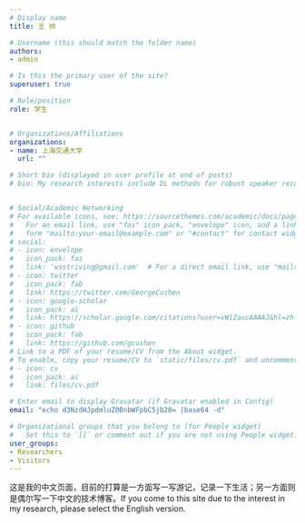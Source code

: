 ```yaml
---
# Display name
title: 王 帅

# Username (this should match the folder name)
authors:
- admin

# Is this the primary user of the site?
superuser: true

# Role/position
role: 学生


# Organizations/Affiliations
organizations:
- name: 上海交通大学
  url: ""

# Short bio (displayed in user profile at end of posts)
# bio: My research interests include DL methods for robust speaker recognition


# Social/Academic Networking
# For available icons, see: https://sourcethemes.com/academic/docs/page-builder/#icons
#   For an email link, use "fas" icon pack, "envelope" icon, and a link in the
#   form "mailto:your-email@example.com" or "#contact" for contact widget.
# social:
# - icon: envelope
#   icon_pack: fas
#   link: 'wsstriving@gmail.com'  # For a direct email link, use "mailto:test@example.org".
# - icon: twitter
#   icon_pack: fab
#   link: https://twitter.com/GeorgeCushen
# - icon: google-scholar
#   icon_pack: ai
#   link: https://scholar.google.com/citations?user=vW1ZaucAAAAJ&hl=zh-CN
# - icon: github
#   icon_pack: fab
#   link: https://github.com/gcushen
# Link to a PDF of your resume/CV from the About widget.
# To enable, copy your resume/CV to `static/files/cv.pdf` and uncomment the lines below.
# - icon: cv
#   icon_pack: ai
#   link: files/cv.pdf

# Enter email to display Gravatar (if Gravatar enabled in Config)
email: "echo d3NzdHJpdmluZ0BnbWFpbC5jb20= |base64 -d"

# Organizational groups that you belong to (for People widget)
#   Set this to `[]` or comment out if you are not using People widget.
user_groups:
- Researchers
- Visitors
---
```


这是我的中文页面，目前的打算是一方面写一写游记，记录一下生活；另一方面则是偶尔写一下中文的技术博客。If you come to this site due to the interest in my research, please select the English version.
